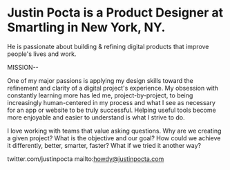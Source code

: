 # Justin Pocta is a Product Designer at Smartling in New York, NY. 
He is passionate about building & refining digital products that improve people's lives and work.

MISSION--

One of my major passions is applying my design skills toward the refinement and clarity of a digital project's experience. My obsession with constantly learning more has led me, project-by-project, to being increasingly human-centered in my process and what I see as necessary for an app or website to be truly successful. Helping useful tools become more enjoyable and easier to understand is what I strive to do.

I love working with teams that value asking questions. Why are we creating a given project? What is the objective and our goal? How could we achieve it differently, better, smarter, faster? What if we tried it another way?

twitter.com/justinpocta
mailto:howdy@justinpocta.com
